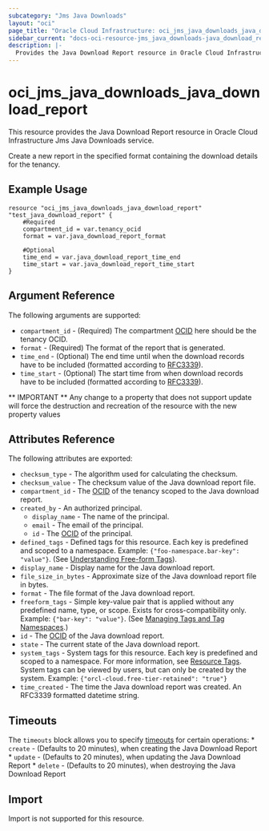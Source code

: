 ```yaml
---
subcategory: "Jms Java Downloads"
layout: "oci"
page_title: "Oracle Cloud Infrastructure: oci_jms_java_downloads_java_download_report"
sidebar_current: "docs-oci-resource-jms_java_downloads-java_download_report"
description: |-
  Provides the Java Download Report resource in Oracle Cloud Infrastructure Jms Java Downloads service
---
```


# oci_jms_java_downloads_java_download_report
This resource provides the Java Download Report resource in Oracle Cloud Infrastructure Jms Java Downloads service.

Create a new report in the specified format containing the download details
for the tenancy.


## Example Usage

```hcl
resource "oci_jms_java_downloads_java_download_report" "test_java_download_report" {
	#Required
	compartment_id = var.tenancy_ocid
	format = var.java_download_report_format

	#Optional
	time_end = var.java_download_report_time_end
	time_start = var.java_download_report_time_start
}
```

## Argument Reference

The following arguments are supported:

* `compartment_id` - (Required) The compartment [OCID](https://docs.cloud.oracle.com/iaas/Content/General/Concepts/identifiers.htm) here should be the tenancy OCID. 
* `format` - (Required) The format of the report that is generated.
* `time_end` - (Optional) The end time until when the download records have to be included (formatted according to [RFC3339](https://datatracker.ietf.org/doc/html/rfc3339)). 
* `time_start` - (Optional) The start time from when download records have to be included (formatted according to [RFC3339](https://datatracker.ietf.org/doc/html/rfc3339)). 


** IMPORTANT **
Any change to a property that does not support update will force the destruction and recreation of the resource with the new property values

## Attributes Reference

The following attributes are exported:

* `checksum_type` - The algorithm used for calculating the checksum.
* `checksum_value` - The checksum value of the Java download report file.
* `compartment_id` - The [OCID](https://docs.cloud.oracle.com/iaas/Content/General/Concepts/identifiers.htm) of the tenancy scoped to the Java download report. 
* `created_by` - An authorized principal.
	* `display_name` - The name of the principal.
	* `email` - The email of the principal.
	* `id` - The [OCID](https://docs.cloud.oracle.com/iaas/Content/General/Concepts/identifiers.htm) of the principal.
* `defined_tags` - Defined tags for this resource. Each key is predefined and scoped to a namespace. Example: `{"foo-namespace.bar-key": "value"}`. (See [Understanding Free-form Tags](https://docs.cloud.oracle.com/iaas/Content/Tagging/Tasks/managingtagsandtagnamespaces.htm)). 
* `display_name` - Display name for the Java download report.
* `file_size_in_bytes` - Approximate size of the Java download report file in bytes.
* `format` - The file format of the Java download report.
* `freeform_tags` - Simple key-value pair that is applied without any predefined name, type, or scope. Exists for cross-compatibility only. Example: `{"bar-key": "value"}`. (See [Managing Tags and Tag Namespaces](https://docs.cloud.oracle.com/iaas/Content/Tagging/Concepts/understandingfreeformtags.htm).) 
* `id` - The [OCID](https://docs.cloud.oracle.com/iaas/Content/General/Concepts/identifiers.htm) of the Java download report. 
* `state` - The current state of the Java download report.
* `system_tags` - System tags for this resource. Each key is predefined and scoped to a namespace. For more information, see [Resource Tags](https://docs.cloud.oracle.com/iaas/Content/General/Concepts/resourcetags.htm). System tags can be viewed by users, but can only be created by the system.  Example: `{"orcl-cloud.free-tier-retained": "true"}` 
* `time_created` - The time the Java download report was created. An RFC3339 formatted datetime string.

## Timeouts

The `timeouts` block allows you to specify [timeouts](https://registry.terraform.io/providers/oracle/oci/latest/docs/guides/changing_timeouts) for certain operations:
	* `create` - (Defaults to 20 minutes), when creating the Java Download Report
	* `update` - (Defaults to 20 minutes), when updating the Java Download Report
	* `delete` - (Defaults to 20 minutes), when destroying the Java Download Report


## Import

Import is not supported for this resource.

